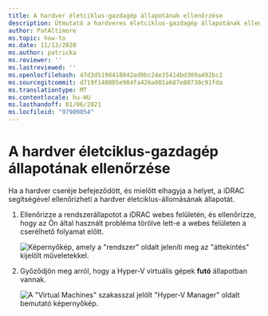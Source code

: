 ```yaml
---
title: A hardver életciklus-gazdagép állapotának ellenőrzése
description: Útmutató a hardveres életciklus-gazdagép állapotának ellenőrzéséhez
author: PatAltimore
ms.topic: how-to
ms.date: 11/13/2020
ms.author: patricka
ms.reviewer: ''
ms.lastreviewed: ''
ms.openlocfilehash: 47d3d5198418042ad0bc24e35414bd309a492bc2
ms.sourcegitcommit: d719f148005e904fa426a001a687e80730c91fda
ms.translationtype: MT
ms.contentlocale: hu-HU
ms.lasthandoff: 01/06/2021
ms.locfileid: "97909854"
---
```

# <a name="verifying-hardware-lifecycle-host-health"></a>A hardver életciklus-gazdagép állapotának ellenőrzése



Ha a hardver cseréje befejeződött, és mielőtt elhagyja a helyet, a iDRAC segítségével ellenőrizheti a hardver életciklus-állomásának állapotát.


1.  Ellenőrizze a rendszerállapotot a iDRAC webes felületén, és ellenőrizze, hogy az Ön által használt probléma törölve lett-e a webes felületen a cserélhető folyamat előtt.

    ![Képernyőkép, amely a "rendszer" oldalt jeleníti meg az "áttekintés" kijelölt műveletekkel.](media/image-5.png)
    
2.  Győződjön meg arról, hogy a Hyper-V virtuális gépek **futó** állapotban vannak.

    ![A "Virtual Machines" szakasszal jelölt "Hyper-V Manager" oldalt bemutató képernyőkép.](media/image-55.png) 

